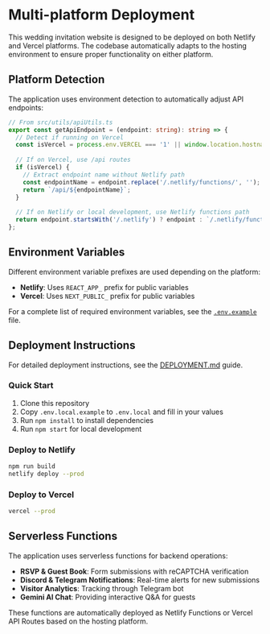 # Multi-platform Deployment

This wedding invitation website is designed to be deployed on both Netlify and Vercel platforms. The codebase automatically adapts to the hosting environment to ensure proper functionality on either platform.

## Platform Detection

The application uses environment detection to automatically adjust API endpoints:

```typescript
// From src/utils/apiUtils.ts
export const getApiEndpoint = (endpoint: string): string => {
  // Detect if running on Vercel
  const isVercel = process.env.VERCEL === '1' || window.location.hostname.includes('vercel.app');
  
  // If on Vercel, use /api routes
  if (isVercel) {
    // Extract endpoint name without Netlify path
    const endpointName = endpoint.replace('/.netlify/functions/', '');
    return `/api/${endpointName}`;
  }
  
  // If on Netlify or local development, use Netlify functions path
  return endpoint.startsWith('/.netlify') ? endpoint : `/.netlify/functions/${endpoint}`;
};
```

## Environment Variables

Different environment variable prefixes are used depending on the platform:

- **Netlify**: Uses `REACT_APP_` prefix for public variables
- **Vercel**: Uses `NEXT_PUBLIC_` prefix for public variables

For a complete list of required environment variables, see the [`.env.example`](.env.example) file.

## Deployment Instructions

For detailed deployment instructions, see the [DEPLOYMENT.md](DEPLOYMENT.md) guide.

### Quick Start

1. Clone this repository
2. Copy `.env.local.example` to `.env.local` and fill in your values
3. Run `npm install` to install dependencies
4. Run `npm start` for local development

### Deploy to Netlify

```bash
npm run build
netlify deploy --prod
```

### Deploy to Vercel

```bash
vercel --prod
```

## Serverless Functions

The application uses serverless functions for backend operations:

- **RSVP & Guest Book**: Form submissions with reCAPTCHA verification
- **Discord & Telegram Notifications**: Real-time alerts for new submissions
- **Visitor Analytics**: Tracking through Telegram bot
- **Gemini AI Chat**: Providing interactive Q&A for guests

These functions are automatically deployed as Netlify Functions or Vercel API Routes based on the hosting platform.
